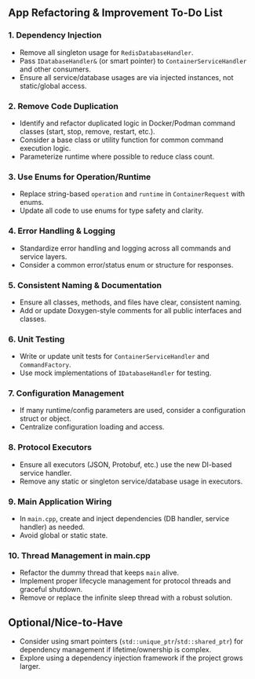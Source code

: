 ## **App Refactoring & Improvement To-Do List**

### **1. Dependency Injection**

- Remove all singleton usage for `RedisDatabaseHandler`.
- Pass `IDatabaseHandler&` (or smart pointer) to `ContainerServiceHandler` and other consumers.
- Ensure all service/database usages are via injected instances, not static/global access.

### **2. Remove Code Duplication**

- Identify and refactor duplicated logic in Docker/Podman command classes (start, stop, remove, restart, etc.).
- Consider a base class or utility function for common command execution logic.
- Parameterize runtime where possible to reduce class count.

### **3. Use Enums for Operation/Runtime**

- Replace string-based `operation` and `runtime` in `ContainerRequest` with enums.
- Update all code to use enums for type safety and clarity.

### **4. Error Handling & Logging**

- Standardize error handling and logging across all commands and service layers.
- Consider a common error/status enum or structure for responses.

### **5. Consistent Naming & Documentation**

- Ensure all classes, methods, and files have clear, consistent naming.
- Add or update Doxygen-style comments for all public interfaces and classes.

### **6. Unit Testing**

- Write or update unit tests for `ContainerServiceHandler` and `CommandFactory`.
- Use mock implementations of `IDatabaseHandler` for testing.

### **7. Configuration Management**

- If many runtime/config parameters are used, consider a configuration struct or object.
- Centralize configuration loading and access.

### **8. Protocol Executors**

- Ensure all executors (JSON, Protobuf, etc.) use the new DI-based service handler.
- Remove any static or singleton service/database usage in executors.

### **9. Main Application Wiring**

- In `main.cpp`, create and inject dependencies (DB handler, service handler) as needed.
- Avoid global or static state.

### **10. Thread Management in main.cpp**

- Refactor the dummy thread that keeps `main` alive.
- Implement proper lifecycle management for protocol threads and graceful shutdown.
- Remove or replace the infinite sleep thread with a robust solution.

## **Optional/Nice-to-Have**

- Consider using smart pointers (`std::unique_ptr`/`std::shared_ptr`) for dependency management if lifetime/ownership is complex.
- Explore using a dependency injection framework if the project grows larger.
